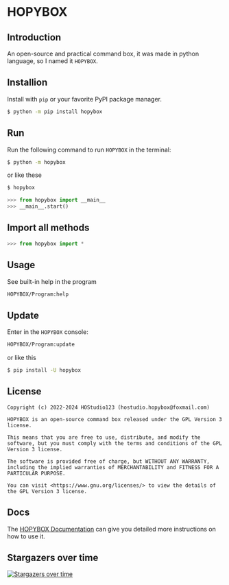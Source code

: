 # HOPYBOX
## Introduction
An open-source and practical command box, it was made in python language, so I named it `HOPYBOX`.
## Installion
Install with `pip` or your favorite PyPI package manager.
```sh
$ python -m pip install hopybox
```
## Run
Run the following command to run `HOPYBOX` in the terminal:
```sh
$ python -m hopybox
```
or like these
```sh
$ hopybox
```
```python
>>> from hopybox import __main__
>>> __main__.start()
```
## Import all methods
```python
>>> from hopybox import *
```
## Usage
See built-in help in the program
```sh
HOPYBOX/Program:help
```
## Update
Enter in the `HOPYBOX` console:
```sh
HOPYBOX/Program:update
```
or like this
```sh
$ pip install -U hopybox
```
## License
```
Copyright (c) 2022-2024 HOStudio123 (hostudio.hopybox@foxmail.com)

HOPYBOX is an open-source command box released under the GPL Version 3 license. 

This means that you are free to use, distribute, and modify the software, but you must comply with the terms and conditions of the GPL Version 3 license. 

The software is provided free of charge, but WITHOUT ANY WARRANTY, including the implied warranties of MERCHANTABILITY and FITNESS FOR A PARTICULAR PURPOSE. 

You can visit <https://www.gnu.org/licenses/> to view the details of the GPL Version 3 license.
```

## Docs
The [HOPYBOX Documentation](https://hopybox.readthedocs.io) can give you detailed more instructions on how to use it.  

## Stargazers over time
[![Stargazers over time](https://starchart.cc/HOStudio123/HOPYBOX.svg?variant=adaptive)](https://starchart.cc/HOStudio123/HOPYBOX)
